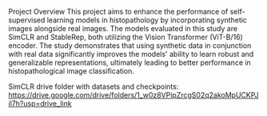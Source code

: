 Project Overview
This project aims to enhance the performance of self-supervised learning models in histopathology by incorporating synthetic images alongside real images. The models evaluated in this study are SimCLR and StableRep, both utilizing the Vision Transformer (ViT-B/16) encoder. The study demonstrates that using synthetic data in conjunction with real data significantly improves the models' ability to learn robust and generalizable representations, ultimately leading to better performance in histopathological image classification.
 
SimCLR drive folder with datasets and checkpoints: https://drive.google.com/drive/folders/1_w0z8VPipZrcgS02q2akoMpUCKPJil7h?usp=drive_link

